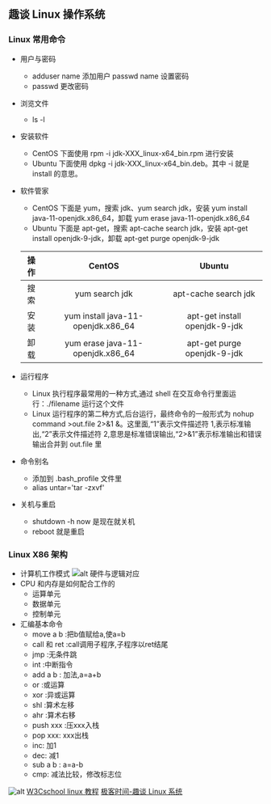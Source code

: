 ## 趣谈 Linux 操作系统
### Linux 常用命令
- 用户与密码    
    - adduser name 添加用户 passwd name 设置密码
    - passwd 更改密码
- 浏览文件
    - ls -l
- 安装软件
    - CentOS 下面使用 rpm -i jdk-XXX_linux-x64_bin.rpm 进行安装
    - Ubuntu 下面使用 dpkg -i jdk-XXX_linux-x64_bin.deb。其中 -i 就是 install 的意思。
- 软件管家
    - CentOS 下面是 yum，搜索 jdk、yum search jdk，安装 yum install java-11-openjdk.x86_64，卸载 yum erase java-11-openjdk.x86_64
    - Ubuntu 下面是 apt-get，搜索 apt-cache search jdk，安装 apt-get install openjdk-9-jdk，卸载 apt-get purge openjdk-9-jdk

    | 操作 | CentOS | Ubuntu  |
    | :-----:| :----: | :----: |
    | 搜索 | yum search jdk | apt-cache search jdk |
    | 安装 |  yum install java-11-openjdk.x86_64 |  apt-get install openjdk-9-jdk |
    | 卸载 | yum erase java-11-openjdk.x86_64 |apt-get purge openjdk-9-jdk |

- 运行程序
    - Linux 执行程序最常用的一种方式,通过 shell 在交互命令行里面运行：./filename 运行这个文件
    - Linux 运行程序的第二种方式,后台运行，最终命令的一般形式为 nohup command >out.file 2>&1 &。这里面,“1”表示文件描述符 1,表示标准输出,“2”表示文件描述符 2,意思是标准错误输出,“2>&1”表示标准输出和错误输出合并到 out.file 里
- 命令别名
    - 添加到 .bash_profile 文件里
    - alias untar='tar -zxvf'
- 关机与重启
    - shutdown -h now 是现在就关机
    - reboot 就是重启
### Linux X86 架构
- 计算机工作模式
![alt 硬件与逻辑对应](https://static001.geekbang.org/resource/image/fa/9b/fa6c2b6166d02ac37637d7da4e4b579b.jpeg)
- CPU 和内存是如何配合工作的
    - 运算单元
    - 数据单元
    - 控制单元
- 汇编基本命令
    - move a b :把b值赋给a,使a=b
    - call 和 ret :call调用子程序,子程序以ret结尾
    - jmp :无条件跳
    - int :中断指令
    - add a b : 加法,a=a+b
    - or :或运算
    - xor :异或运算
    - shl :算术左移
    - ahr :算术右移
    - push xxx :压xxx入栈
    - pop xxx: xxx出栈
    - inc: 加1
    - dec: 减1
    - sub a b : a=a-b
    - cmp: 减法比较，修改标志位

![alt ](https://static001.geekbang.org/resource/image/3a/23/3afda18fc38e7e53604e9ebf9cb42023.jpeg)
[W3Cschool linux 教程](https://www.w3cschool.cn/linux/)
[极客时间-趣谈 Linux 系统](https://time.geekbang.org/column/article/89417)
